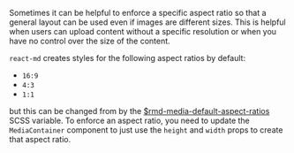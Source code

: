 Sometimes it can be helpful to enforce a specific aspect ratio so that a general
layout can be used even if images are different sizes. This is helpful when
users can upload content without a specific resolution or when you have no
control over the size of the content.

`react-md` creates styles for the following aspect ratios by default:

- `16:9`
- `4:3`
- `1:1`

but this can be changed from by the
[\$rmd-media-default-aspect-ratios](sassdoc#variable-rmd-media-default-aspect-ratios)
SCSS variable. To enforce an aspect ratio, you need to update the
`MediaContainer` component to just use the `height` and `width` props to create
that aspect ratio.
